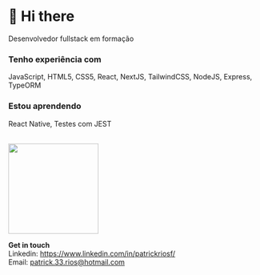 # 🖖 Hi there

Desenvolvedor fullstack em formação

### Tenho experiência com
JavaScript, HTML5, CSS5, React, NextJS, TailwindCSS, NodeJS, Express, TypeORM

### Estou aprendendo
React Native, Testes com JEST

<br/>

<a href="https://github.com/patrickrios">
    <img height="180em" src="https://github-readme-stats.vercel.app/api?username=patrickrios&theme=react&show_icons=true" />
</a>

<br/>

**Get in touch**
<br/>
Linkedin: <a href="https://www.linkedin.com/in/patrickriosf/">https://www.linkedin.com/in/patrickriosf/</a>
<br/>
Email: <a href="mailto:patrick.33.rios@hotmail.com">patrick.33.rios@hotmail.com</a>

